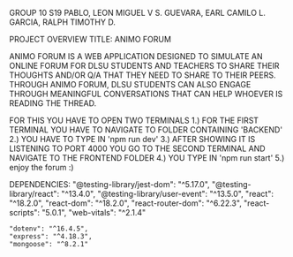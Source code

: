GROUP 10 S19
PABLO, LEON MIGUEL V S.
GUEVARA, EARL CAMILO L.
GARCIA, RALPH TIMOTHY D.

PROJECT OVERVIEW
TITLE: ANIMO FORUM

ANIMO FORUM IS A WEB APPLICATION DESIGNED TO SIMULATE AN ONLINE FORUM FOR DLSU STUDENTS AND TEACHERS TO SHARE THEIR THOUGHTS AND/OR
Q/A THAT THEY NEED TO SHARE TO THEIR PEERS. THROUGH ANIMO FORUM, DLSU STUDENTS CAN ALSO ENGAGE THROUGH MEANINGFUL CONVERSATIONS THAT CAN HELP 
WHOEVER IS READING THE THREAD.

FOR THIS YOU HAVE TO OPEN TWO TERMINALS 
1.) FOR THE FIRST TERMINAL YOU HAVE TO NAVIGATE TO FOLDER CONTAINING 'BACKEND'
2.) YOU HAVE TO TYPE IN 'npm run dev'
3.) AFTER SHOWING IT IS LISTENING TO PORT 4000 YOU GO TO THE SECOND TERMINAL AND NAVIGATE TO THE FRONTEND FOLDER
4.) YOU TYPE IN 'npm run start'
5.) enjoy the forum :)


DEPENDENCIES:
    "@testing-library/jest-dom": "^5.17.0",
    "@testing-library/react": "^13.4.0",
    "@testing-library/user-event": "^13.5.0",
    "react": "^18.2.0",
    "react-dom": "^18.2.0",
    "react-router-dom": "^6.22.3",
    "react-scripts": "5.0.1",
    "web-vitals": "^2.1.4"

    "dotenv": "^16.4.5",
    "express": "^4.18.3",
    "mongoose": "^8.2.1"
